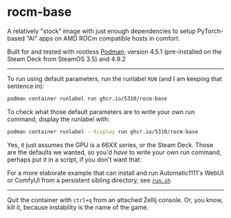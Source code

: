 # rocm-base

A relatively \"stock\" image with just enough dependencies to setup PyTorch-based \"AI\" apps on AMD ROCm compatible hosts in comfort.

Built for and tested with rootless [Podman](https://podman.io/); version 4.5.1 (pre-installed on the Steam Deck from SteamOS 3.5) and 4.9.2

---

To run using default parameters, run the runlabel `RUN` (and I am keeping that sentence in):

```sh
podman container runlabel run ghcr.io/5310/rocm-base
```

To check what those default parameters are to write your own run command, display the runlabel with:

```sh
podman container runlabel --display run ghcr.io/5310/rocm-base
```

Yes, it just assumes the GPU is a 66XX series, or the Steam Deck. Those are the defaults we wanted, so you'd _have_ to write your own run command, perhaps put it in a script, if you don't want that.

For a more elaborate example that can install and run Automatic1111's WebUI or ComfyUI from a persistent sibling directory, see [`run.sh`](run.sh)

---

Quit the container with `ctrl+q` from an attached Zellij console. Or, you know, kill it, because instability is the name of the game.
